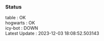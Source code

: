 ### Status


table : OK  
hogwarts : OK  
icy-bot : DOWN  
Latest Update : 2023-12-03 18:08:52.503143
